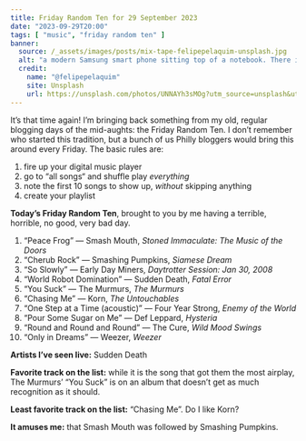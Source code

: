 ```yaml
---
title: Friday Random Ten for 29 September 2023
date: "2023-09-29T20:00"
tags: [ "music", "friday random ten" ]
banner:
  source: /_assets/images/posts/mix-tape-felipepelaquim-unsplash.jpg
  alt: "a modern Samsung smart phone sitting top of a notebook. There is an image on the phone’s screen that looks like a vintage cassette tape, with a label reading: Mix Tape"
  credit: 
    name: "@felipepelaquim"
    site: Unsplash
    url: https://unsplash.com/photos/UNNAYh3sMOg?utm_source=unsplash&utm_medium=referral&utm_content=creditCopyText
---
```


It’s that time again! I’m bringing back something from my old, regular blogging days of the mid-aughts: the Friday Random Ten. I don’t remember who started this tradition, but a bunch of us Philly bloggers would bring this around every Friday. The basic rules are:

1. fire up your digital music player
1. go to “all songs“ and shuffle play _everything_
1. note the first 10 songs to show up, _without_ skipping anything
1. create your playlist

**Today’s Friday Random Ten**, brought to you by me having a terrible, horrible, no good, very bad day.

1. “Peace Frog” &#8212; Smash Mouth, _Stoned Immaculate: The Music of the Doors_
2. “Cherub Rock” &#8212; Smashing Pumpkins, _Siamese Dream_
3. “So Slowly” &#8212; Early Day Miners, _Daytrotter Session: Jan 30, 2008_
4. “World Robot Domination” &#8212; Sudden Death, _Fatal Error_
5. “You Suck” &#8212; The Murmurs, _The Murmurs_
6. “Chasing Me” &#8212; Korn, _The Untouchables_
7. “One Step at a Time (acoustic)” &#8212; Four Year Strong, _Enemy of the World_
8. “Pour Some Sugar on Me” &#8212; Def Leppard, _Hysteria_
9. “Round and Round and Round” &#8212; The Cure, _Wild Mood Swings_
10. “Only in Dreams” &#8212; Weezer, _Weezer_

**Artists I’ve seen live:** Sudden Death

**Favorite track on the list:** while it is the song that got them the most airplay, The Murmurs’ “You Suck” is on an album that doesn’t get as much recognition as it should.

**Least favorite track on the list:** “Chasing Me”. Do I like Korn?

**It amuses me:** that Smash Mouth was followed by Smashing Pumpkins.
